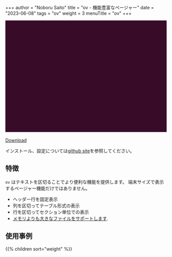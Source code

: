 +++
author = "Noboru Saito"
title = "ov - 機能豊富なページャー"
date = "2023-06-08"
tags = "ov"
weight = 3
menuTitle = "ov"
+++

[![ov](ov.gif)](https://github.com/noborus/ov)

[Download](https://github.com/noborus/ov/releases/latest)

 インストール、設定については[github site](https://github.com/noborus/ov)を参照してください。

## 特徴

`ov` はテキストを区切ることでより便利な機能を提供します。
端末サイズで表示するページャー機能だけではありません。

* ヘッダー行を固定表示
* 列を区切ってテーブル形式の表示
* 行を区切ってセクション単位での表示
* [メモリよりも大きなファイルをサポートします](memory).

## 使用事例

{{% children sort="weight" %}}
